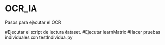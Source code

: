 # OCR_IA

Pasos para ejecutar el OCR 

#Ejecutar el script de lectura dataset.
#Ejecutar learnMatrix
#Hacer pruebas individuales con testIndividual.py
